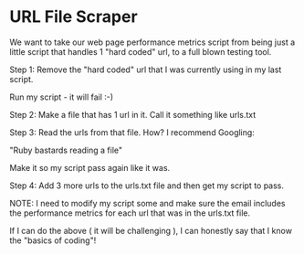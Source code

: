 # URL File Scraper


We want to take our web page performance metrics script from being just a little
script that handles 1 "hard coded" url, to a full blown testing tool.

Step 1:
Remove the "hard coded" url that I was currently using in my last script.

Run my script - it will fail :-)

Step 2:
Make a file that has 1 url in it.  Call it something like urls.txt

Step 3:
Read the urls from that file.  How?  I recommend Googling:

"Ruby bastards reading a file"

Make it so my script pass again like it was.

Step 4:
Add 3 more urls to the urls.txt file and then get my script to pass.

NOTE: I need to modify my script some and make sure the email includes the
performance metrics for each url that was in the urls.txt file.

If I can do the above ( it will be challenging ), I can honestly say that
I know the "basics of coding"!